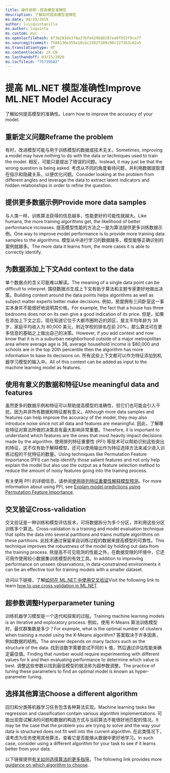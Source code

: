 ```yaml
---
title: 操作说明：提高模型准确性
description: 了解如何提高模型准确性
ms.date: 04/29/2019
author: luisquintanilla
ms.author: luquinta
ms.custom: mvc
ms.openlocfilehash: 8f3b283de378a37bfe429688207ea9fb52f9ca7f
ms.sourcegitcommit: 7588136e355e10cbc2582f389c90c127363c02a5
ms.translationtype: HT
ms.contentlocale: zh-CN
ms.lasthandoff: 03/15/2020
ms.locfileid: "75739582"
---
```

# <a name="improve-mlnet-model-accuracy"></a><span data-ttu-id="aced8-103">提高 ML.NET 模型准确性</span><span class="sxs-lookup"><span data-stu-id="aced8-103">Improve ML.NET Model Accuracy</span></span>

<span data-ttu-id="aced8-104">了解如何提高模型的准确性。</span><span class="sxs-lookup"><span data-stu-id="aced8-104">Learn how to improve the accuracy of your model.</span></span>

## <a name="reframe-the-problem"></a><span data-ttu-id="aced8-105">重新定义问题</span><span class="sxs-lookup"><span data-stu-id="aced8-105">Reframe the problem</span></span>

<span data-ttu-id="aced8-106">有时，改进模型可能与用于训练模型的数据或技术无关。</span><span class="sxs-lookup"><span data-stu-id="aced8-106">Sometimes, improving a model may have nothing to do with the data or techniques used to train the model.</span></span> <span data-ttu-id="aced8-107">相反，可能只是提出了错误的问题。</span><span class="sxs-lookup"><span data-stu-id="aced8-107">Instead, it may just be that the wrong question is being asked.</span></span> <span data-ttu-id="aced8-108">考虑从不同的角度看待问题，并利用数据提取潜在指示和隐藏关系，以便优化问题。</span><span class="sxs-lookup"><span data-stu-id="aced8-108">Consider looking at the problem from different angles and leverage the data to extract latent indicators and hidden relationships in order to refine the question.</span></span>

## <a name="provide-more-data-samples"></a><span data-ttu-id="aced8-109">提供更多数据示例</span><span class="sxs-lookup"><span data-stu-id="aced8-109">Provide more data samples</span></span>

<span data-ttu-id="aced8-110">与人类一样，训练算法获得的信息越多，性能更好的可能性就越大。</span><span class="sxs-lookup"><span data-stu-id="aced8-110">Like humans, the more training algorithms get, the likelihood of better performance increases.</span></span> <span data-ttu-id="aced8-111">提高模型性能的方法之一是为算法提供更多训练数据示例。</span><span class="sxs-lookup"><span data-stu-id="aced8-111">One way to improve model performance is to provide more training data samples to the algorithms.</span></span> <span data-ttu-id="aced8-112">模型从中进行学习的数据越多，模型能够正确识别的案例就越多。</span><span class="sxs-lookup"><span data-stu-id="aced8-112">The more data it learns from, the more cases it is able to correctly identify.</span></span>

## <a name="add-context-to-the-data"></a><span data-ttu-id="aced8-113">为数据添加上下文</span><span class="sxs-lookup"><span data-stu-id="aced8-113">Add context to the data</span></span>

<span data-ttu-id="aced8-114">单个数据点的含义可能难以解读。</span><span class="sxs-lookup"><span data-stu-id="aced8-114">The meaning of a single data point can be difficult to interpret.</span></span> <span data-ttu-id="aced8-115">围绕数据点生成上下文有助于算法和主题专家更好地做出决策。</span><span class="sxs-lookup"><span data-stu-id="aced8-115">Building context around the data points helps algorithms as well as subject matter experts better make decisions.</span></span> <span data-ttu-id="aced8-116">例如，房屋拥有三间卧室这一事实本身并不能很好地说明其价格。</span><span class="sxs-lookup"><span data-stu-id="aced8-116">For example, the fact that a house has three bedrooms does not on its own give a good indication of its price.</span></span> <span data-ttu-id="aced8-117">但是，如果在添加上下文之后，现在知道它位于大都市圈附近的郊区，屋主平均年龄为 38 岁，家庭平均收入为 80,000 美元，附近学校的排名在前 20%，那么算法可在更多信息的基础之上做出自己的决策。</span><span class="sxs-lookup"><span data-stu-id="aced8-117">However, if you add context and now know that it is in a suburban neighborhood outside of a major metropolitan area where average age is 38, average household income is $80,000 and schools are in the top 20th percentile then the algorithm has more information to base its decisions on.</span></span> <span data-ttu-id="aced8-118">所有这些上下文都可以作为特征添加到机器学习模型的输入中。</span><span class="sxs-lookup"><span data-stu-id="aced8-118">All of this context can be added as input to the machine learning model as features.</span></span>

## <a name="use-meaningful-data-and-features"></a><span data-ttu-id="aced8-119">使用有意义的数据和特征</span><span class="sxs-lookup"><span data-stu-id="aced8-119">Use meaningful data and features</span></span>

<span data-ttu-id="aced8-120">虽然更多的数据示例和特征可以帮助提高模型的准确性，但它们也可能会引入干扰，因为并非所有数据和特征都有意义。</span><span class="sxs-lookup"><span data-stu-id="aced8-120">Although more data samples and features can help improve the accuracy of the model, they may also introduce noise since not all data and features are meaningful.</span></span> <span data-ttu-id="aced8-121">因此，了解哪些特征对算法所做的决策具有最大影响非常重要。</span><span class="sxs-lookup"><span data-stu-id="aced8-121">Therefore, it is important to understand which features are the ones that most heavily impact decisions made by the algorithm.</span></span> <span data-ttu-id="aced8-122">使用排列特征重要性 (PFI) 等技术可以帮助识别这些突出的特征，这不仅有助于解释模型，还可以使用输出作为特征选择方法来减少进入训练过程的干扰特征的数量。</span><span class="sxs-lookup"><span data-stu-id="aced8-122">Using techniques like Permutation Feature Importance (PFI) can help identify those salient features and not only help explain the model but also use the output as a feature selection method to reduce the amount of noisy features going into the training process.</span></span>

<span data-ttu-id="aced8-123">有关使用 PFI 的详细信息，请参阅[使用排列特征重要性解释模型预测](../how-to-guides/explain-machine-learning-model-permutation-feature-importance-ml-net.md)。</span><span class="sxs-lookup"><span data-stu-id="aced8-123">For more information about using PFI, see [Explain model predictions using Permutation Feature Importance](../how-to-guides/explain-machine-learning-model-permutation-feature-importance-ml-net.md).</span></span>

## <a name="cross-validation"></a><span data-ttu-id="aced8-124">交叉验证</span><span class="sxs-lookup"><span data-stu-id="aced8-124">Cross-validation</span></span>

<span data-ttu-id="aced8-125">交叉验证是一种训练和模型评估技术，可将数据拆分为多个分区，并利用这些分区训练多个算法。</span><span class="sxs-lookup"><span data-stu-id="aced8-125">Cross-validation is a training and model evaluation technique that splits the data into several partitions and trains multiple algorithms on these partitions.</span></span> <span data-ttu-id="aced8-126">此技术通过保留来自训练过程的数据来提高模型的可靠性。</span><span class="sxs-lookup"><span data-stu-id="aced8-126">This technique improves the robustness of the model by holding out data from the training process.</span></span> <span data-ttu-id="aced8-127">除提高不可见观测的性能之外，在数据受限的环境中，它还可用作使用较小数据集训练模型的有效工具。</span><span class="sxs-lookup"><span data-stu-id="aced8-127">In addition to improving performance on unseen observations, in data-constrained environments it can be an effective tool for training models with a smaller dataset.</span></span>

<span data-ttu-id="aced8-128">访问以下链接，了解[如何在 ML.NET 中使用交叉验证](../how-to-guides/train-machine-learning-model-cross-validation-ml-net.md)</span><span class="sxs-lookup"><span data-stu-id="aced8-128">Visit the following link to learn [how to use cross validation in ML.NET](../how-to-guides/train-machine-learning-model-cross-validation-ml-net.md)</span></span>

## <a name="hyperparameter-tuning"></a><span data-ttu-id="aced8-129">超参数调整</span><span class="sxs-lookup"><span data-stu-id="aced8-129">Hyperparameter tuning</span></span>

<span data-ttu-id="aced8-130">训练机器学习模型是一个迭代和探索的过程。</span><span class="sxs-lookup"><span data-stu-id="aced8-130">Training machine learning models is an iterative and exploratory process.</span></span> <span data-ttu-id="aced8-131">例如，使用 K-Means 算法训练模型时，最优群集数是多少？</span><span class="sxs-lookup"><span data-stu-id="aced8-131">For example, what is the optimal number of clusters when training a model using the K-Means algorithm?</span></span> <span data-ttu-id="aced8-132">答案取决于许多因素，例如数据的结构。</span><span class="sxs-lookup"><span data-stu-id="aced8-132">The answer depends on many factors such as the structure of the data.</span></span> <span data-ttu-id="aced8-133">找到该数字需要尝试不同的 k 值，然后通过评估性能来确定最佳值。</span><span class="sxs-lookup"><span data-stu-id="aced8-133">Finding that number would require experimenting with different values for k and then evaluating performance to determine which value is best.</span></span> <span data-ttu-id="aced8-134">调整这些参数以找到最佳模型的做法称为超参数调整。</span><span class="sxs-lookup"><span data-stu-id="aced8-134">The practice of tuning these parameters to find an optimal model is known as hyper-parameter tuning.</span></span>

## <a name="choose-a-different-algorithm"></a><span data-ttu-id="aced8-135">选择其他算法</span><span class="sxs-lookup"><span data-stu-id="aced8-135">Choose a different algorithm</span></span>

<span data-ttu-id="aced8-136">回归和分类等机器学习任务包含各种算法实现。</span><span class="sxs-lookup"><span data-stu-id="aced8-136">Machine learning tasks like regression and classification contain various algorithm implementations.</span></span> <span data-ttu-id="aced8-137">可能出现尝试解决的问题和数据的构造方式与当前算法不能很好地匹配的情况。</span><span class="sxs-lookup"><span data-stu-id="aced8-137">It may be the case that the problem you are trying to solve and the way your data is structured does not fit well into the current algorithm.</span></span> <span data-ttu-id="aced8-138">在此类情况下，请考虑为任务使用其他算法，查看它是否能够从数据中更好地学习。</span><span class="sxs-lookup"><span data-stu-id="aced8-138">In such case, consider using a different algorithm for your task to see if it learns better from your data.</span></span>

<span data-ttu-id="aced8-139">以下链接提供[有关如何选择算法的更多指导](../how-to-choose-an-ml-net-algorithm.md)。</span><span class="sxs-lookup"><span data-stu-id="aced8-139">The following link provides more [guidance on which algorithm to choose](../how-to-choose-an-ml-net-algorithm.md).</span></span>

